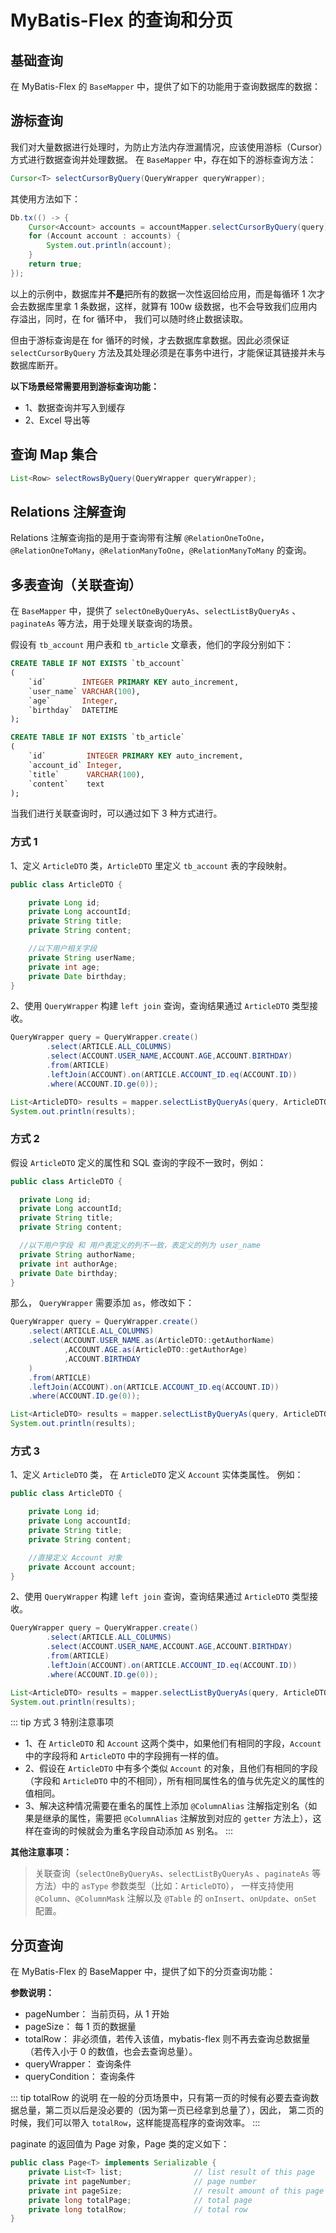 # MyBatis-Flex 的查询和分页

## 基础查询

在 MyBatis-Flex 的 `BaseMapper` 中，提供了如下的功能用于查询数据库的数据：

<!--@include:./parts/base-mapper-query-methods.md-->



## 游标查询

我们对大量数据进行处理时，为防止方法内存泄漏情况，应该使用游标（Cursor）方式进行数据查询并处理数据。
在 `BaseMapper` 中，存在如下的游标查询方法：

```java
Cursor<T> selectCursorByQuery(QueryWrapper queryWrapper);
```
其使用方法如下：

```java
Db.tx(() -> {
    Cursor<Account> accounts = accountMapper.selectCursorByQuery(query);
    for (Account account : accounts) {
        System.out.println(account);
    }
    return true;
});
```

以上的示例中，数据库并**不是**把所有的数据一次性返回给应用，而是每循环 1 次才会去数据库里拿 1 条数据，这样，就算有 100w 级数据，也不会导致我们应用内存溢出，同时，在 for 循环中，
我们可以随时终止数据读取。

但由于游标查询是在 for 循环的时候，才去数据库拿数据。因此必须保证 `selectCursorByQuery` 方法及其处理必须是在事务中进行，才能保证其链接并未与数据库断开。

**以下场景经常需要用到游标查询功能：**

- 1、数据查询并写入到缓存
- 2、Excel 导出等

## 查询 Map 集合

```java
List<Row> selectRowsByQuery(QueryWrapper queryWrapper);
```

## Relations 注解查询

Relations 注解查询指的是用于查询带有注解 `@RelationOneToOne`，`@RelationOneToMany`，`@RelationManyToOne`，`@RelationManyToMany` 的查询。

<!--@include:./parts/base-mapper-relation-methods.md-->


## 多表查询（关联查询）

在 `BaseMapper` 中，提供了 `selectOneByQueryAs`、`selectListByQueryAs` 、`paginateAs` 等方法，用于处理关联查询的场景。

假设有 `tb_account` 用户表和 `tb_article` 文章表，他们的字段分别如下：

```sql
CREATE TABLE IF NOT EXISTS `tb_account`
(
    `id`        INTEGER PRIMARY KEY auto_increment,
    `user_name` VARCHAR(100),
    `age`       Integer,
    `birthday`  DATETIME
);

CREATE TABLE IF NOT EXISTS `tb_article`
(
    `id`         INTEGER PRIMARY KEY auto_increment,
    `account_id` Integer,
    `title`      VARCHAR(100),
    `content`    text
);
```

当我们进行关联查询时，可以通过如下 3 种方式进行。

### 方式 1

1、定义 `ArticleDTO` 类，`ArticleDTO` 里定义 `tb_account` 表的字段映射。
```java
public class ArticleDTO {

    private Long id;
    private Long accountId;
    private String title;
    private String content;

    //以下用户相关字段
    private String userName;
    private int age;
    private Date birthday;
}
```

2、使用 `QueryWrapper` 构建 `left join` 查询，查询结果通过 `ArticleDTO` 类型接收。
```java
QueryWrapper query = QueryWrapper.create()
        .select(ARTICLE.ALL_COLUMNS)
        .select(ACCOUNT.USER_NAME,ACCOUNT.AGE,ACCOUNT.BIRTHDAY)
        .from(ARTICLE)
        .leftJoin(ACCOUNT).on(ARTICLE.ACCOUNT_ID.eq(ACCOUNT.ID))
        .where(ACCOUNT.ID.ge(0));

List<ArticleDTO> results = mapper.selectListByQueryAs(query, ArticleDTO.class);
System.out.println(results);
```

### 方式 2

假设 `ArticleDTO` 定义的属性和 SQL 查询的字段不一致时，例如：

```java
public class ArticleDTO {

  private Long id;
  private Long accountId;
  private String title;
  private String content;

  //以下用户字段 和 用户表定义的列不一致，表定义的列为 user_name
  private String authorName;
  private int authorAge;
  private Date birthday;
}
```

那么， `QueryWrapper` 需要添加 `as`，修改如下：

```java 3,4
QueryWrapper query = QueryWrapper.create()
    .select(ARTICLE.ALL_COLUMNS)
    .select(ACCOUNT.USER_NAME.as(ArticleDTO::getAuthorName)
            ,ACCOUNT.AGE.as(ArticleDTO::getAuthorAge)
            ,ACCOUNT.BIRTHDAY
    )
    .from(ARTICLE)
    .leftJoin(ACCOUNT).on(ARTICLE.ACCOUNT_ID.eq(ACCOUNT.ID))
    .where(ACCOUNT.ID.ge(0));

List<ArticleDTO> results = mapper.selectListByQueryAs(query, ArticleDTO.class);
System.out.println(results);
```

### 方式 3 <Badge type="tip" text="^ v1.3.3" />

1、定义 `ArticleDTO` 类， 在 `ArticleDTO` 定义 `Account` 实体类属性。 例如：

```java
public class ArticleDTO {

    private Long id;
    private Long accountId;
    private String title;
    private String content;

    //直接定义 Account 对象
    private Account account;
}
```

2、使用 `QueryWrapper` 构建 `left join` 查询，查询结果通过 `ArticleDTO` 类型接收。

```java
QueryWrapper query = QueryWrapper.create()
        .select(ARTICLE.ALL_COLUMNS)
        .select(ACCOUNT.USER_NAME,ACCOUNT.AGE,ACCOUNT.BIRTHDAY)
        .from(ARTICLE)
        .leftJoin(ACCOUNT).on(ARTICLE.ACCOUNT_ID.eq(ACCOUNT.ID))
        .where(ACCOUNT.ID.ge(0));

List<ArticleDTO> results = mapper.selectListByQueryAs(query, ArticleDTO.class);
System.out.println(results);
```

::: tip 方式 3 特别注意事项
- 1、在 `ArticleDTO` 和  `Account` 这两个类中，如果他们有相同的字段，`Account` 中的字段将和 `ArticleDTO` 中的字段拥有一样的值。
- 2、假设在 `ArticleDTO` 中有多个类似 `Account` 的对象，且他们有相同的字段（字段和 `ArticleDTO`
  中的不相同），所有相同属性名的值与优先定义的属性的值相同。
- 3、解决这种情况需要在重名的属性上添加 `@ColumnAlias` 注解指定别名（如果是继承的属性，需要把 `@ColumnAlias` 注解放到对应的 `getter`
  方法上），这样在查询的时候就会为重名字段自动添加 `AS` 别名。
  :::


**其他注意事项：**

> 关联查询（`selectOneByQueryAs`、`selectListByQueryAs` 、`paginateAs` 等方法）中的 `asType` 参数类型（比如：`ArticleDTO`），
> 一样支持使用 `@Column`、`@ColumnMask` 注解以及 `@Table` 的 `onInsert`、`onUpdate`、`onSet` 配置。


## 分页查询

在 MyBatis-Flex 的 BaseMapper 中，提供了如下的分页查询功能：

<!--@include:./parts/base-mapper-paginate-methods.md-->

**参数说明：**

- pageNumber： 当前页码，从 1 开始
- pageSize： 每 1 页的数据量
- totalRow： 非必须值，若传入该值，mybatis-flex 则不再去查询总数据量（若传入小于 0 的数值，也会去查询总量）。
- queryWrapper： 查询条件
- queryCondition： 查询条件

::: tip totalRow 的说明
在一般的分页场景中，只有第一页的时候有必要去查询数据总量，第二页以后是没必要的（因为第一页已经拿到总量了），因此，
第二页的时候，我们可以带入 `totalRow`，这样能提高程序的查询效率。
:::

paginate 的返回值为 Page 对象，Page 类的定义如下：

```java
public class Page<T> implements Serializable {
    private List<T> list;                // list result of this page
    private int pageNumber;              // page number
    private int pageSize;                // result amount of this page
    private long totalPage;              // total page
    private long totalRow;               // total row
}
```


